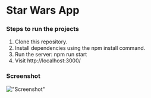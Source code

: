 # Star Wars App

### Steps to run the projects

1. Clone this repository.
2. Install dependencies using the npm install command.
3. Run the server: npm run start
4. Visit http://localhost:3000/

### Screenshot

!["Screenshot"]()

